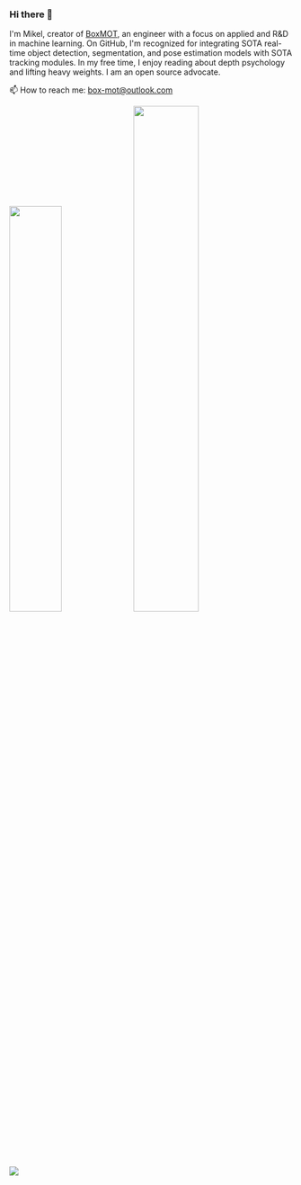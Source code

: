### Hi there 👋

I'm Mikel, creator of [BoxMOT](https://github.com/mikel-brostrom/yolo_tracking), an engineer with a focus on applied and R&D in machine learning.
On GitHub, I'm recognized for integrating SOTA real-time object detection,
segmentation, and pose estimation models with SOTA tracking modules. 
In my free time, I enjoy reading about depth psychology and lifting heavy weights.
I am an open source advocate.  

📫 How to reach me: box-mot@outlook.com



<img width="43%"  src="https://github-readme-streak-stats.herokuapp.com/?user=mikel-brostrom&hide_border=true&theme=tokyonight" /> <img width="48%"  src="https://github-readme-stats.vercel.app/api?username=mikel-brostrom&count_private=true&show_icons=true&include_all_commits=false&hide_border=true&hide_title=true&theme=tokyonight" />

![](https://komarev.com/ghpvc/?username=mikel-brostrom&color=green)
